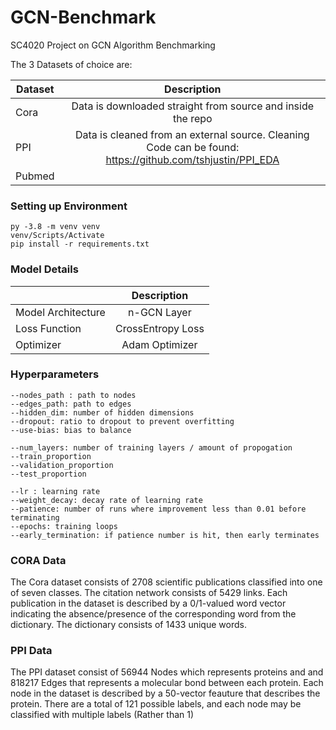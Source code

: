 # GCN-Benchmark
SC4020 Project on GCN Algorithm Benchmarking 

The 3 Datasets of choice are: 

| Dataset                   | Description        |
| -------------------|:------------------:|
| Cora | Data is downloaded straight from source and inside the repo       | 
| PPI      |  Data is cleaned from an external source. Cleaning Code can be found: https://github.com/tshjustin/PPI_EDA |  
| Pubmed          |      | 

### Setting up Environment 
```
py -3.8 -m venv venv
venv/Scripts/Activate 
pip install -r requirements.txt 
```

### Model Details 

|                    | Description        |
| -------------------|:------------------:|
| Model Architecture | n-GCN Layer        | 
| Loss Function      | CrossEntropy Loss  |  
| Optimizer          | Adam Optimizer     | 

### Hyperparameters 
```
--nodes_path : path to nodes 
--edges_path: path to edges 
--hidden_dim: number of hidden dimensions 
--dropout: ratio to dropout to prevent overfitting 
--use-bias: bias to balance 

--num_layers: number of training layers / amount of propogation 
--train_proportion
--validation_proportion
--test_proportion

--lr : learning rate 
--weight_decay: decay rate of learning rate 
--patience: number of runs where improvement less than 0.01 before terminating 
--epochs: training loops 
--early_termination: if patience number is hit, then early terminates 
```

### CORA Data 
The Cora dataset consists of 2708 scientific publications classified into one of seven classes. The citation network consists of 5429 links. Each publication in the dataset is described by a 0/1-valued word vector indicating the absence/presence of the corresponding word from the dictionary. The dictionary consists of 1433 unique words.


### PPI Data 
The PPI dataset consist of 56944 Nodes which represents proteins and and 818217 Edges that represents a molecular bond between each protein. Each node in the dataset is described by a 50-vector feauture that describes the protein. There are a total of 121 possible labels, and each node may be classified with multiple labels (Rather than 1)
